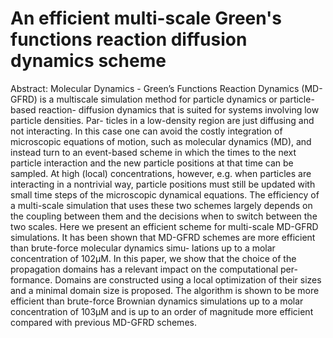# An efficient multi-scale Green's functions reaction diffusion dynamics scheme

Abstract: Molecular Dynamics - Green’s Functions Reaction Dynamics (MD-GFRD) is a multiscale simulation method for particle dynamics or particle-based reaction- diffusion dynamics that is suited for systems involving low particle densities. Par- ticles in a low-density region are just diffusing and not interacting. In this case one can avoid the costly integration of microscopic equations of motion, such as molecular dynamics (MD), and instead turn to an event-based scheme in which the times to the next particle interaction and the new particle positions at that time can be sampled. At high (local) concentrations, however, e.g. when particles are interacting in a nontrivial way, particle positions must still be updated with small time steps of the microscopic dynamical equations. The efficiency of a multi-scale simulation that uses these two schemes largely depends on the coupling between them and the decisions when to switch between the two scales. Here we present an efficient scheme for multi-scale MD-GFRD simulations. It has been shown that MD-GFRD schemes are more efficient than brute-force molecular dynamics simu- lations up to a molar concentration of 102μM. In this paper, we show that the choice of the propagation domains has a relevant impact on the computational per- formance. Domains are constructed using a local optimization of their sizes and a minimal domain size is proposed. The algorithm is shown to be more efficient than brute-force Brownian dynamics simulations up to a molar concentration of 103μM and is up to an order of magnitude more efficient compared with previous MD-GFRD schemes.

